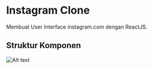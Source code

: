 # Instagram Clone

Membuat User Interface instagram.com dengan ReactJS.

## Struktur Komponen

![Alt text](https://cdn.rawgit.com/reactjs-id/instagram-clone/master/docs/instagram-clone-components.svg)

